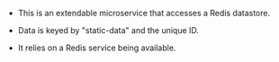 
- This is an extendable microservice that accesses a Redis datastore.

- Data is keyed by "static-data" and the unique ID.

- It relies on a Redis service being available.

